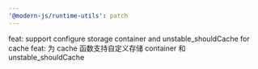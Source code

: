 ```yaml
---
'@modern-js/runtime-utils': patch
---
```


feat: support configure storage container and unstable_shouldCache for cache
feat: 为 cache 函数支持自定义存储 container 和 unstable_shouldCache

